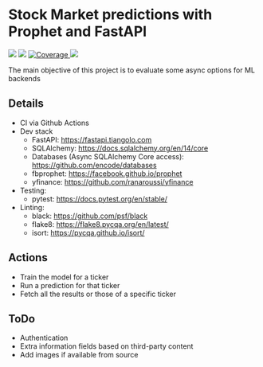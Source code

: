 # Stock Market predictions with Prophet and FastAPI

<p align="left">
   <img src="https://github.com/rafapi/fastapi-prophet/workflows/Continuous%20Integration%20and%20Delivery/badge.svg?branch=master">
    <img src="https://img.shields.io/github/last-commit/rafapi/fastapi-prophet">
   <a href="https://github.com/rafapi/fastapi-prophet" target="_blank">
    <img src="https://codecov.io/gh/rafapi/fastapi-prophet/branch/master/graph/badge.svg" alt="Coverage">
   </a>
     <img src="https://img.shields.io/github/license/rafapi/fastapi-prophet">
</p>
The main objective of this project is to evaluate some async options for ML backends

## Details
* CI via Github Actions
* Dev stack
  * FastAPI: https://fastapi.tiangolo.com
  * SQLAlchemy: https://docs.sqlalchemy.org/en/14/core
  * Databases (Async SQLAlchemy Core access): https://github.com/encode/databases
  * fbprophet: https://facebook.github.io/prophet
  * yfinance: https://github.com/ranaroussi/yfinance
* Testing:
  * pytest: https://docs.pytest.org/en/stable/
* Linting:
  * black: https://github.com/psf/black
  * flake8: https://flake8.pycqa.org/en/latest/
  * isort: https://pycqa.github.io/isort/

## Actions
* Train the model for a ticker
* Run a prediction for that ticker
* Fetch all the results or those of a specific ticker

## ToDo
* Authentication
* Extra information fields based on third-party content
* Add images if available from source
